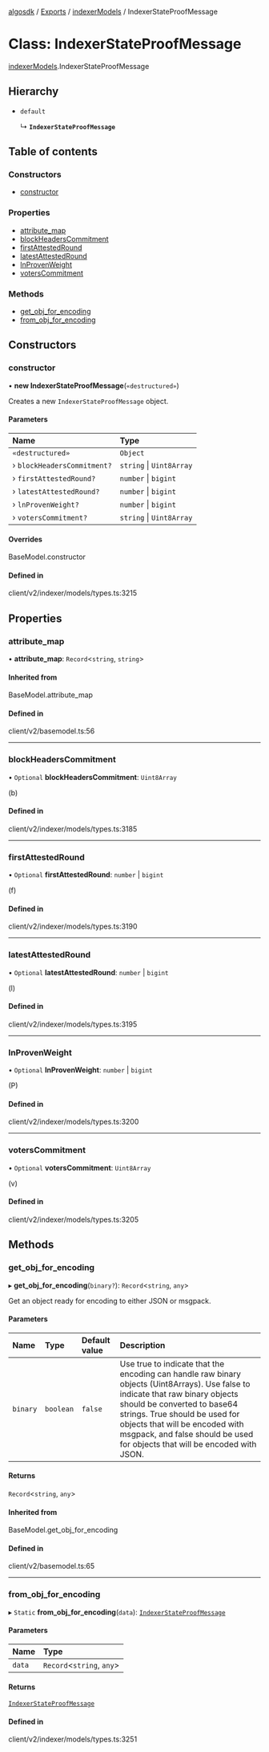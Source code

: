 [algosdk](../README.md) / [Exports](../modules.md) / [indexerModels](../modules/indexerModels.md) / IndexerStateProofMessage

# Class: IndexerStateProofMessage

[indexerModels](../modules/indexerModels.md).IndexerStateProofMessage

## Hierarchy

- `default`

  ↳ **`IndexerStateProofMessage`**

## Table of contents

### Constructors

- [constructor](indexerModels.IndexerStateProofMessage.md#constructor)

### Properties

- [attribute\_map](indexerModels.IndexerStateProofMessage.md#attribute_map)
- [blockHeadersCommitment](indexerModels.IndexerStateProofMessage.md#blockheaderscommitment)
- [firstAttestedRound](indexerModels.IndexerStateProofMessage.md#firstattestedround)
- [latestAttestedRound](indexerModels.IndexerStateProofMessage.md#latestattestedround)
- [lnProvenWeight](indexerModels.IndexerStateProofMessage.md#lnprovenweight)
- [votersCommitment](indexerModels.IndexerStateProofMessage.md#voterscommitment)

### Methods

- [get\_obj\_for\_encoding](indexerModels.IndexerStateProofMessage.md#get_obj_for_encoding)
- [from\_obj\_for\_encoding](indexerModels.IndexerStateProofMessage.md#from_obj_for_encoding)

## Constructors

### constructor

• **new IndexerStateProofMessage**(`«destructured»`)

Creates a new `IndexerStateProofMessage` object.

#### Parameters

| Name | Type |
| :------ | :------ |
| `«destructured»` | `Object` |
| › `blockHeadersCommitment?` | `string` \| `Uint8Array` |
| › `firstAttestedRound?` | `number` \| `bigint` |
| › `latestAttestedRound?` | `number` \| `bigint` |
| › `lnProvenWeight?` | `number` \| `bigint` |
| › `votersCommitment?` | `string` \| `Uint8Array` |

#### Overrides

BaseModel.constructor

#### Defined in

client/v2/indexer/models/types.ts:3215

## Properties

### attribute\_map

• **attribute\_map**: `Record`\<`string`, `string`\>

#### Inherited from

BaseModel.attribute\_map

#### Defined in

client/v2/basemodel.ts:56

___

### blockHeadersCommitment

• `Optional` **blockHeadersCommitment**: `Uint8Array`

(b)

#### Defined in

client/v2/indexer/models/types.ts:3185

___

### firstAttestedRound

• `Optional` **firstAttestedRound**: `number` \| `bigint`

(f)

#### Defined in

client/v2/indexer/models/types.ts:3190

___

### latestAttestedRound

• `Optional` **latestAttestedRound**: `number` \| `bigint`

(l)

#### Defined in

client/v2/indexer/models/types.ts:3195

___

### lnProvenWeight

• `Optional` **lnProvenWeight**: `number` \| `bigint`

(P)

#### Defined in

client/v2/indexer/models/types.ts:3200

___

### votersCommitment

• `Optional` **votersCommitment**: `Uint8Array`

(v)

#### Defined in

client/v2/indexer/models/types.ts:3205

## Methods

### get\_obj\_for\_encoding

▸ **get_obj_for_encoding**(`binary?`): `Record`\<`string`, `any`\>

Get an object ready for encoding to either JSON or msgpack.

#### Parameters

| Name | Type | Default value | Description |
| :------ | :------ | :------ | :------ |
| `binary` | `boolean` | `false` | Use true to indicate that the encoding can handle raw binary objects (Uint8Arrays). Use false to indicate that raw binary objects should be converted to base64 strings. True should be used for objects that will be encoded with msgpack, and false should be used for objects that will be encoded with JSON. |

#### Returns

`Record`\<`string`, `any`\>

#### Inherited from

BaseModel.get\_obj\_for\_encoding

#### Defined in

client/v2/basemodel.ts:65

___

### from\_obj\_for\_encoding

▸ `Static` **from_obj_for_encoding**(`data`): [`IndexerStateProofMessage`](indexerModels.IndexerStateProofMessage.md)

#### Parameters

| Name | Type |
| :------ | :------ |
| `data` | `Record`\<`string`, `any`\> |

#### Returns

[`IndexerStateProofMessage`](indexerModels.IndexerStateProofMessage.md)

#### Defined in

client/v2/indexer/models/types.ts:3251
